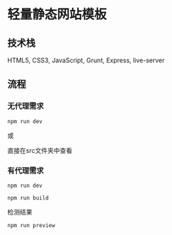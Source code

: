 # 轻量静态网站模板

## 技术栈

HTML5, CSS3, JavaScript, Grunt, Express, live-server

## 流程

### 无代理需求

`npm run dev`

或

直接在src文件夹中查看

### 有代理需求

`npm run dev`

`npm run build`

检测结果

`npm run preview`